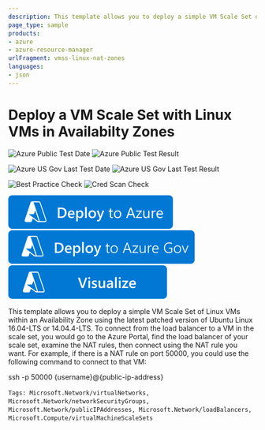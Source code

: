 ```yaml
---
description: This template allows you to deploy a simple VM Scale Set of Linux VMs using the latest patched version of Ubuntu Linux 14.04.4-LTS or 16.04-LTS. These VMs are behind a load balancer with NAT rules for ssh connections.
page_type: sample
products:
- azure
- azure-resource-manager
urlFragment: vmss-linux-nat-zones
languages:
- json
---
```

# Deploy a VM Scale Set with Linux VMs in Availabilty Zones

![Azure Public Test Date](https://azurequickstartsservice.blob.core.windows.net/badges/quickstarts/microsoft.compute/vmss-linux-nat-zones/PublicLastTestDate.svg)
![Azure Public Test Result](https://azurequickstartsservice.blob.core.windows.net/badges/quickstarts/microsoft.compute/vmss-linux-nat-zones/PublicDeployment.svg)

![Azure US Gov Last Test Date](https://azurequickstartsservice.blob.core.windows.net/badges/quickstarts/microsoft.compute/vmss-linux-nat-zones/FairfaxLastTestDate.svg)
![Azure US Gov Last Test Result](https://azurequickstartsservice.blob.core.windows.net/badges/quickstarts/microsoft.compute/vmss-linux-nat-zones/FairfaxDeployment.svg)

![Best Practice Check](https://azurequickstartsservice.blob.core.windows.net/badges/quickstarts/microsoft.compute/vmss-linux-nat-zones/BestPracticeResult.svg)
![Cred Scan Check](https://azurequickstartsservice.blob.core.windows.net/badges/quickstarts/microsoft.compute/vmss-linux-nat-zones/CredScanResult.svg)

[![Deploy To Azure](https://raw.githubusercontent.com/Azure/azure-quickstart-templates/master/1-CONTRIBUTION-GUIDE/images/deploytoazure.svg?sanitize=true)](https://portal.azure.com/#create/Microsoft.Template/uri/https%3A%2F%2Fraw.githubusercontent.com%2FAzure%2Fazure-quickstart-templates%2Fmaster%2Fquickstarts%2Fmicrosoft.compute%2Fvmss-linux-nat-zones%2Fazuredeploy.json)
[![Deploy To Azure US Gov](https://raw.githubusercontent.com/Azure/azure-quickstart-templates/master/1-CONTRIBUTION-GUIDE/images/deploytoazuregov.svg?sanitize=true)](https://portal.azure.us/#create/Microsoft.Template/uri/https%3A%2F%2Fraw.githubusercontent.com%2FAzure%2Fazure-quickstart-templates%2Fmaster%2Fquickstarts%2Fmicrosoft.compute%2Fvmss-linux-nat-zones%2Fazuredeploy.json)
[![Visualize](https://raw.githubusercontent.com/Azure/azure-quickstart-templates/master/1-CONTRIBUTION-GUIDE/images/visualizebutton.svg?sanitize=true)](http://armviz.io/#/?load=https%3A%2F%2Fraw.githubusercontent.com%2FAzure%2Fazure-quickstart-templates%2Fmaster%2Fquickstarts%2Fmicrosoft.compute%2Fvmss-linux-nat-zones%2Fazuredeploy.json)

This template allows you to deploy a simple VM Scale Set of Linux VMs within an Availability Zone using the latest patched version of Ubuntu Linux 16.04-LTS or 14.04.4-LTS. To connect from the load balancer to a VM in the scale set, you would go to the Azure Portal, find the load balancer of your scale set, examine the NAT rules, then connect using the NAT rule you want. For example, if there is a NAT rule on port 50000, you could use the following command to connect to that VM:

ssh -p 50000 {username}@{public-ip-address}

`Tags: Microsoft.Network/virtualNetworks, Microsoft.Network/networkSecurityGroups, Microsoft.Network/publicIPAddresses, Microsoft.Network/loadBalancers, Microsoft.Compute/virtualMachineScaleSets`
